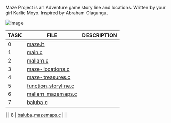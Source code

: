 Maze Project is an Adventure game story line and locations. Written by your girl Karlie Moyo. Inspired by Abraham Olagungu.



![image](https://github.com/Karlie-crypto/maze-project/assets/110098940/b6ef8976-77be-4002-a90c-c1b21e9d1def)







| TASK | FILE                                                                 | DESCRIPTION |
| ---- | -------------------------------------------------------------------- | ----------- |
| 0    | [maze.h](./maze.h)                                                   |             |
| 1    | [main.c](./main.c)                                                   |             |
| 2    | [mallam.c](./mallam.c)                                               |             |
| 3    | [maze-locations.c](./maze-locations.c)                               |             |                                                                                           
| 4    | [maze-treasures.c](./maze-treasures.c)                               |             |                                                                                       
| 5    | [function_storyline.c](./function_storyline.c)                       |             |
| 6    | [mallam_mazemaps.c](./mallam_mazemaps.c)                             |             |
| 7    | [baluba.c](./baluba.c)                                               |             |
|
| 8    | [baluba_mazemaps.c](./baluba_mazemaps.c)                             |             |


